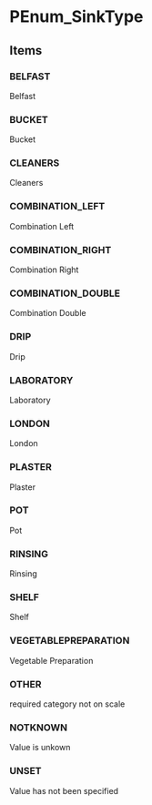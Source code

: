 # PEnum_SinkType


<!-- end of short definition -->
## Items

### BELFAST
Belfast

### BUCKET
Bucket

### CLEANERS
Cleaners

### COMBINATION_LEFT
Combination Left

### COMBINATION_RIGHT
Combination Right

### COMBINATION_DOUBLE
Combination Double

### DRIP
Drip

### LABORATORY
Laboratory

### LONDON
London

### PLASTER
Plaster

### POT
Pot

### RINSING
Rinsing

### SHELF
Shelf

### VEGETABLEPREPARATION
Vegetable Preparation

### OTHER
required category not on scale

### NOTKNOWN
Value is unkown

### UNSET
Value has not been specified
